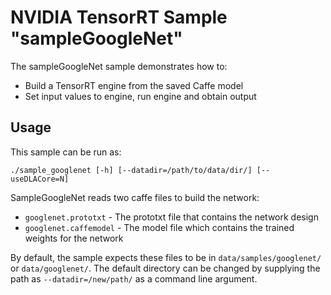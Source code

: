 # NVIDIA TensorRT Sample "sampleGoogleNet"

The sampleGoogleNet sample demonstrates how to:
- Build a TensorRT engine from the saved Caffe model
- Set input values to engine, run engine and obtain output

## Usage

This sample can be run as:

    ./sample_googlenet [-h] [--datadir=/path/to/data/dir/] [--useDLACore=N]

SampleGoogleNet reads two caffe files to build the network:

* `googlenet.prototxt` - The prototxt file that contains the network design
* `googlenet.caffemodel` - The model file which contains the trained weights
  for the network

By default, the sample expects these files to be in `data/samples/googlenet/` or
`data/googlenet/`. The default directory can be changed by supplying the path as
`--datadir=/new/path/` as a command line argument.
